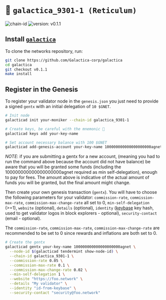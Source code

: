 # 🔗 `galactica_9301-1 (Reticulum)`

![chain-id](https://img.shields.io/badge/chain%20id-galactica_9301--1-blue?style=for-the-badge)
![version: v0.1.1](https://img.shields.io/badge/version-v0.1.1-green?style=for-the-badge)


## Install [`galactica`](https://github.com/Galactica-corp/galactica)

To clone the networks repository, run:

```sh
git clone https://github.com/Galactica-corp/galactica
cd galactica
git checkout v0.1.1
make install
```

## Register in the Genesis

To register your validator node in the `genesis.json` you just need to provide a signed `gentx` with an initial delegation of `10 $GNET`.

```sh
# Init node
galacticad init your-moniker --chain-id galactica_9301-1

# Create keys, be careful with the mnemonic 👀
galacticad keys add your-key-name

# Set account necessary balance with 100 $GNET
galacticad add-genesis-account your-key-name 100000000000000000000agnet --keyring-backend=os
```
*NOTE*: if you are submitting a gentx for a new account, (meaning you had to run the command above because the account did not have balance) be aware that you will be granted some funds (including the 100000000000000000000agnet required as min self-delegation), enough to pay for fees. The amount above is indicative of the actual amount of funds you will be granted, but the final amount might change.

Then create your own genesis transaction (`gentx`). You will have to choose the following parameters for your validator: `commission-rate`, `commission-max-rate`, `commission-max-change-rate` all set to 0, `min-self-delegation` (>=1), `website` (optional), `details` (optional), `identity` ([keybase](https://keybase.io) key hash, used to get validator logos in block explorers - optional), `security-contact` (email - optional).

The `commission-rate`, `commission-max-rate`, `commission-max-change-rate` are recommended to be set to 0  since rewards and inflations are both set to 0.

```sh
# Create the gentx
galacticad gentx your-key-name 100000000000000000000agnet \
  --node-id $(galacticad tendermint show-node-id) \
  --chain-id galactica_9301-1 \
  --commission-rate 0.05 \
  --commission-max-rate 0.1 \
  --commission-max-change-rate 0.02 \
  --min-self-delegation 1 \
  --website "https://foo.network" \
  --details "My validator" \
  --identity "id-from-keybase" \
  --security-contact "security@foo.network"
```
